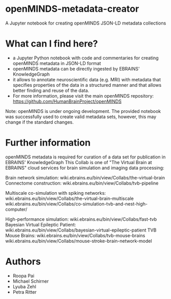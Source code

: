# openMINDS-metadata-creator
A Jupyter notebook for creating openMINDS JSON-LD metadata collections

# What can I find here?
* a Jupyter Python notebook with code and commentaries for creating openMINDS metadata in JSON-LD format
* openMINDS metadata can be directly ingested by EBRAINS' KnowledgeGraph
* it allows to annotate neuroscientific data (e.g. MRI) with metadata that specifies properties of the data in a structured manner and that allows better finding and reuse of the data.
* For more information, please visit the main openMINDS repository: https://github.com/HumanBrainProject/openMINDS

Note: openMINDS is under ongoing development. The provided notebook was successfully used to create valid metadata sets, however, this may change if the standard changes.

# Further information
openMINDS metadata is required for curation of a data set for publication in EBRAINS' KnowledgeGraph
This Collab is one of "The Virtual Brain at EBRAINS" cloud services for brain simulation and imaging data processing:

Brain network simulation:
wiki.ebrains.eu/bin/view/Collabs/the-virtual-brain
Connectome construction:
wiki.ebrains.eu/bin/view/Collabs/tvb-pipeline

Multiscale co-simulation with spiking networks: 
wiki.ebrains.eu/bin/view/Collabs/the-virtual-brain-multiscale
wiki.ebrains.eu/bin/view/Collabs/co-simulation-tvb-and-nest-high-computer/

High-performance simulation: 
wiki.ebrains.eu/bin/view/Collabs/fast-tvb
Bayesian Virtual Epileptic Patient:
wiki.ebrains.eu/bin/view/Collabs/bayesian-virtual-epileptic-patient
TVB Mouse Brains:
wiki.ebrains.eu/bin/view/Collabs/tvb-mouse-brains
wiki.ebrains.eu/bin/view/Collabs/mouse-stroke-brain-network-model

# Authors
* Roopa Pai
* Michael Schirner
* Lyuba Zehl
* Petra Ritter
